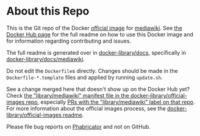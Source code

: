 # About this Repo

This is the Git repo of the Docker [official image](https://docs.docker.com/docker-hub/official_repos/) for [mediawiki](https://registry.hub.docker.com/_/mediawiki/). See [the Docker Hub page](https://registry.hub.docker.com/_/mediawiki/) for the full readme on how to use this Docker image and for information regarding contributing and issues.

The full readme is generated over in [docker-library/docs](https://github.com/docker-library/docs), specifically in [docker-library/docs/mediawiki](https://github.com/docker-library/docs/tree/master/mediawiki).

Do not edit the `Dockerfile`s directly. Changes should be made in the `Dockerfile-*.template` files and applied by running `update.sh`.

See a change merged here that doesn't show up on the Docker Hub yet? Check [the "library/mediawiki" manifest file in the docker-library/official-images repo](https://github.com/docker-library/official-images/blob/master/library/mediawiki), especially [PRs with the "library/mediawiki" label on that repo](https://github.com/docker-library/official-images/labels/library%2Fmediawiki). For more information about the official images process, see the [docker-library/official-images readme](https://github.com/docker-library/official-images/blob/master/README.md).

Please file bug reports on [Phabricator](https://phabricator.wikimedia.org/project/view/3094/) and not on GitHub.
<!-- THIS FILE IS GENERATED BY https://github.com/docker-library/docs/blob/master/generate-repo-stub-readme.sh -->
